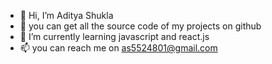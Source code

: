 - 👋 Hi, I’m Aditya Shukla
- 👀 you can get all the source code of my projects on github
- 🌱 I’m currently learning javascript and react.js
- 📫 you can reach me on as5524801@gmail.com

<!---
aditya11-svg/aditya11-svg is a ✨ special ✨ repository because its `README.md` (this file) appears on your GitHub profile.
You can click the Preview link to take a look at your changes.
--->

